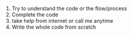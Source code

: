 1. Try to understand the code or the flow/process
2. Complete the code
3. take help from internet or call me anytime
4. Write the whole code from scratch
